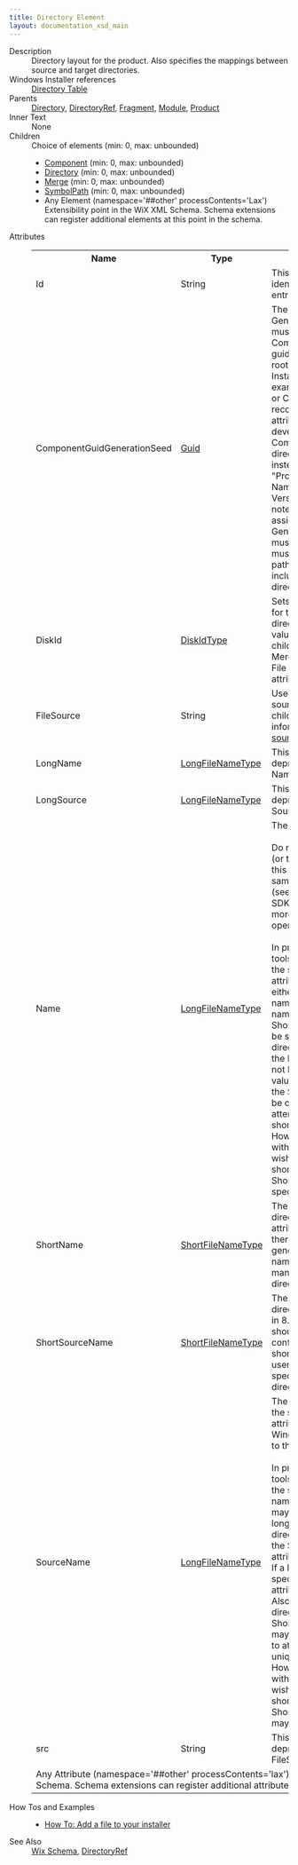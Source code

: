 ```yaml
---
title: Directory Element
layout: documentation_xsd_main
---
```

<dl>
  <dt>Description</dt>
  <dd>Directory layout for the product.  Also specifies the mappings between source and target directories.</dd>
  <dt>Windows Installer references</dt>
  <dd>
    <a href="http://msdn.microsoft.com/library/aa368295.aspx" target="_blank">Directory Table</a>
  </dd>
  <dt>Parents</dt>
  <dd>
    <a href="../directory/">Directory</a>, <a href="../directoryref/">DirectoryRef</a>, <a href="../fragment/">Fragment</a>, <a href="../module/">Module</a>, <a href="../product/">Product</a></dd>
  <dt>Inner Text</dt>
  <dd>None</dd>
  <dt>Children</dt>
  <dd>Choice of elements (min: 0, max: unbounded)<ul><li><a href="../component/">Component</a> (min: 0, max: unbounded)</li><li><a href="../directory/">Directory</a> (min: 0, max: unbounded)</li><li><a href="../merge/">Merge</a> (min: 0, max: unbounded)</li><li><a href="../symbolpath/">SymbolPath</a> (min: 0, max: unbounded)</li><li><span class="extension">Any Element (namespace='##other' processContents='Lax')                          Extensibility point in the WiX XML Schema.  Schema extensions can register additional                         elements at this point in the schema.                     </span></li></ul></dd>
  <dt>Attributes</dt>
  <dd>
    <table cellspacing="0" cellpadding="0" class="schema">
      <tr>
        <th width="15%">Name</th>
        <th width="15%">Type</th>
        <th width="65%">Description</th>
        <th width="15%">Required</th>
      </tr>
      <tr>
        <td>Id</td>
        <td>String</td>
        <td>This value is the unique identifier of the directory entry.</td>
        <td>Yes</td>
      </tr>
      <tr>
        <td>ComponentGuidGenerationSeed</td>
        <td><a href="../simple_type_guid/">Guid</a></td>
        <td>                         The Component Guid Generation Seed is a guid that must be used when a Component with the generate guid directive ("*")                         is not rooted in a standard Windows Installer directory (for example, ProgramFilesFolder or CommonFilesFolder).                         It is recommended that this attribute be avoided and that developers install their Components under standard                         directories with unique names instead (for example, "ProgramFilesFolder\Company Name Product Name Version"). It is                         important to note that once a directory is assigned a Component Guid Generation Seed the value must not change until                         (and must be changed when) the path to that directory, including itself and all parent directories, changes.                     </td>
        <td>&nbsp;</td>
      </tr>
      <tr>
        <td>DiskId</td>
        <td><a href="../simple_type_diskidtype/">DiskIdType</a></td>
        <td>                         Sets the default disk identifier for the files contained in this directory.                         This attribute's value may be overridden by a child Component, Directory,                         Merge or File element. See the File or Merge elements' DiskId attribute for                         more information.                     </td>
        <td>&nbsp;</td>
      </tr>
      <tr>
        <td>FileSource</td>
        <td>String</td>
        <td>Used to set the file system source for this directory's child elements. For more information, see <a href="../../../howtos/general/specifying_source_files">Specifying source files</a>.</td>
        <td>&nbsp;</td>
      </tr>
      <tr>
        <td>LongName</td>
        <td><a href="../simple_type_longfilenametype/">LongFileNameType</a></td>
        <td>This attribute has been deprecated; please use the Name attribute instead.</td>
        <td>&nbsp;</td>
      </tr>
      <tr>
        <td>LongSource</td>
        <td><a href="../simple_type_longfilenametype/">LongFileNameType</a></td>
        <td>This attribute has been deprecated; please use the SourceName attribute instead.</td>
        <td>&nbsp;</td>
      </tr>
      <tr>
        <td>Name</td>
        <td><a href="../simple_type_longfilenametype/">LongFileNameType</a></td>
        <td>                         The name of the directory.<br/><br/>                        Do not specify this attribute (or the LongName attribute) if this directory represents                         the same directory as the parent (see the Windows Installer SDK's                         <a href="http://msdn.microsoft.com/library/Aa368295.aspx" target="_blank">Directory table</a>                         topic for more information about the "." operator).<br/><br/>                        In prior versions of the WiX toolset, this attribute specified the short directory name.                         This attribute's value may now be either a short or long directory name.                         If a short directory name is specified, the ShortName attribute may not be specified.                         If a long directory name is specified, the LongName attribute may not be specified.                         Also, if this value is a long directory name, the ShortName attribute may be omitted to                         allow WiX to attempt to generate a unique short directory name.                         However, if this name collides with another directory or you wish to manually specify                         the short directory name, then the ShortName attribute may be specified.                     </td>
        <td>&nbsp;</td>
      </tr>
      <tr>
        <td>ShortName</td>
        <td><a href="../simple_type_shortfilenametype/">ShortFileNameType</a></td>
        <td>                         The short name of the directory in 8.3 format.                         This attribute should only be set if there is a conflict between generated short directory names                         or the user wants to manually specify the short directory name.                     </td>
        <td>&nbsp;</td>
      </tr>
      <tr>
        <td>ShortSourceName</td>
        <td><a href="../simple_type_shortfilenametype/">ShortFileNameType</a></td>
        <td>                         The short name of the directory on the source media in 8.3 format.                         This attribute should only be set if there is a conflict between generated short directory names                         or the user wants to manually specify the short source directory name.                     </td>
        <td>&nbsp;</td>
      </tr>
      <tr>
        <td>SourceName</td>
        <td><a href="../simple_type_longfilenametype/">LongFileNameType</a></td>
        <td>                         The name of the directory on the source media.                         If this attribute is not specified, Windows Installer will default to the Name attribute.<br/><br/>                        In prior versions of the WiX toolset, this attribute specified the short source directory name.                         This attribute's value may now be either a short or long directory name.                         If a short directory name is specified, the ShortSourceName attribute may not be specified.                         If a long directory name is specified, the LongSource attribute may not be specified.                         Also, if this value is a long directory name, the ShortSourceName attribute may be omitted to                         allow WiX to attempt to generate a unique short directory name.                         However, if this name collides with another directory or you wish to manually specify                         the short directory name, then the ShortSourceName attribute may be specified.                     </td>
        <td>&nbsp;</td>
      </tr>
      <tr>
        <td>src</td>
        <td>String</td>
        <td>This attribute has been deprecated; please use the FileSource attribute instead.</td>
        <td>&nbsp;</td>
      </tr>
      <tr>
        <td colspan="4">
          <span class="extension">Any Attribute (namespace='##other' processContents='lax')              Extensibility point in the WiX XML Schema.  Schema extensions can register additional             attributes at this point in the schema.           </span>
        </td>
      </tr>
    </table>
  </dd>
  <dt>How Tos and Examples</dt>
  <dd>
    <ul>
      <li>
        <a href="../../../howtos/files_and_registry/add_a_file">How To: Add a file to your installer</a>
      </li>
    </ul>
  </dd>
  <dt>See Also</dt>
  <dd>
    <a href="../">Wix Schema</a>, <a href="../directoryref/">DirectoryRef</a></dd>
</dl>
